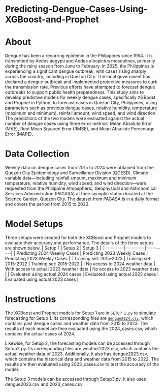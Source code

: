 # Predicting-Dengue-Cases-Using-XGBoost-and-Prophet

# About
Dengue has been a recurring epidemic in the Philippines since 1954. It is transmitted by Aedes aegypti and Aedes albopictus mosquitoes, primarily during the rainy season from June to February. In 2025, the Philippines is experiencing a significant dengue outbreak, with cases rising sharply across the country, including in Quezon City. The local government has declared a dengue outbreak and implemented protective measures to curb the transmission rate. Previous efforts have attempted to forecast dengue outbreaks to support public health preparedness. This study aims to develop predictive models for weekly dengue cases, specifically XGBoost and Prophet in Python, to forecast cases in Quezon City, Philippines, using parameters such as previous dengue cases, relative humidity, temperature (maximum and minimum), rainfall amount, wind speed, and wind direction.  The predictions of the two models were evaluated against the actual number of dengue cases using three error metrics: Mean Absolute Error (MAE), Root Mean Squared Error (RMSE), and Mean Absolute Percentage Error (MAPE).

# Data Collection
Weekly data on dengue cases from 2015 to 2024 were obtained from the Quezon City Epidemiology and Surveillance Division (QCESD).   Climate variable data—including rainfall amount, maximum and minimum temperature, relative humidity, wind speed, and wind direction—were requested from the Philippine Atmospheric, Geophysical and Astronomical Services Administration (PAGASA) at their synoptic station located at the Science Garden, Quezon City. The dataset from PAGASA is in a daily format and covers the period from 2015 to 2023. 

# Model Setups
Three setups were created for both the XGBoost and Prophet models to evaluate their accuracy and performance. The details of the three setups are shown below.
| Setup 1 | Setup 2 | Setup 3 |
|----------|----------|----------|
| Predicting 2024 Weekly Cases    | Predicting 2023 Weekly Cases    | Predicting 2023 Weekly Cases    |
| Training set: 2015-2023    | Training set: 2015-2022    | Training set: 2015-2022    |
| No access to 2024 weather data    | With access to actual 2023 weather data    | No access to 2023 weather data    |
| Evaluated using actual 2024 cases    | Evaluated using actual 2023 cases    | Evaluated using actual 2023 cases    |

# Instructions
The XGBoost and Prophet models for Setup 1 are in [`SETUP 1.py`](SETUP%201.py) to simulate forecasting for Setup 1. Its corresponding files are [`dengue2024.csv`](dengue2024.csv), which contains past dengue cases and weather data from 2015 to 2023. The results of each model are then evaluated using the 2024_cases.csv, which contains the actual cases of 2024. 

Likewise, for Setup 2, the forecasting models can be accessed through Setup2.py. Its corresponding files are weather2023.csv, which contains the actual weather data of 2023. Additionally, it also has dengue2023.csv, which contains the historical data and weather data from 2015 to 2022. The results are then evaluated using 2023_cases.csv to test the accuracy of the model.

The Setup 3 models can be accessed through Setup3.py. It also uses dengue2023.csv and 2023_cases.csv.
